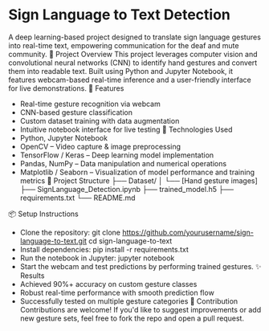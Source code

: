 # Sign Language to Text Detection
A deep learning-based project designed to translate sign language gestures into real-time text, empowering communication for the deaf and mute community.
🧠 Project Overview
This project leverages computer vision and convolutional neural networks (CNN) to identify hand gestures and convert them into readable text. Built using Python and Jupyter Notebook, it features webcam-based real-time inference and a user-friendly interface for live demonstrations.
🚀 Features
- Real-time gesture recognition via webcam
- CNN-based gesture classification
- Custom dataset training with data augmentation
- Intuitive notebook interface for live testing
🔧 Technologies Used
- Python, Jupyter Notebook
- OpenCV – Video capture & image preprocessing
- TensorFlow / Keras – Deep learning model implementation
- Pandas, NumPy – Data manipulation and numerical operations
- Matplotlib / Seaborn – Visualization of model performance and training metrics
📁 Project Structure
├── Dataset/
│   └── [Hand gesture images]
├── SignLanguage_Detection.ipynb
├── trained_model.h5
├── requirements.txt
└── README.md


📦 Setup Instructions
- Clone the repository:
git clone https://github.com/yourusername/sign-language-to-text.git
cd sign-language-to-text
- Install dependencies:
pip install -r requirements.txt
- Run the notebook in Jupyter:
jupyter notebook
- Start the webcam and test predictions by performing trained gestures.
✨ Results
- Achieved 90%+ accuracy on custom gesture classes
- Robust real-time performance with smooth prediction flow
- Successfully tested on multiple gesture categories
🤝 Contribution
Contributions are welcome! If you'd like to suggest improvements or add new gesture sets, feel free to fork the repo and open a pull request.
